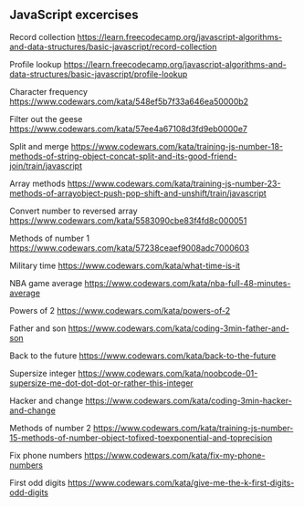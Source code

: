 ## JavaScript excercises

Record collection
https://learn.freecodecamp.org/javascript-algorithms-and-data-structures/basic-javascript/record-collection

Profile lookup
https://learn.freecodecamp.org/javascript-algorithms-and-data-structures/basic-javascript/profile-lookup

Character frequency
https://www.codewars.com/kata/548ef5b7f33a646ea50000b2

Filter out the geese
https://www.codewars.com/kata/57ee4a67108d3fd9eb0000e7

Split and merge
https://www.codewars.com/kata/training-js-number-18-methods-of-string-object-concat-split-and-its-good-friend-join/train/javascript

Array methods
https://www.codewars.com/kata/training-js-number-23-methods-of-arrayobject-push-pop-shift-and-unshift/train/javascript

Convert number to reversed array
https://www.codewars.com/kata/5583090cbe83f4fd8c000051

Methods of number 1
https://www.codewars.com/kata/57238ceaef9008adc7000603

Military time
https://www.codewars.com/kata/what-time-is-it

NBA game average
https://www.codewars.com/kata/nba-full-48-minutes-average

Powers of 2
https://www.codewars.com/kata/powers-of-2

Father and son 
https://www.codewars.com/kata/coding-3min-father-and-son

Back to the future
https://www.codewars.com/kata/back-to-the-future

Supersize integer
https://www.codewars.com/kata/noobcode-01-supersize-me-dot-dot-dot-or-rather-this-integer

Hacker and change
https://www.codewars.com/kata/coding-3min-hacker-and-change

Methods of number 2
https://www.codewars.com/kata/training-js-number-15-methods-of-number-object-tofixed-toexponential-and-toprecision

Fix phone numbers
https://www.codewars.com/kata/fix-my-phone-numbers

First odd digits
https://www.codewars.com/kata/give-me-the-k-first-digits-odd-digits